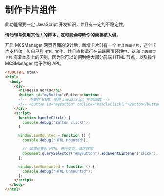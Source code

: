 # 制作卡片组件

<tip>
此功能需要一定 JavaScript 开发知识，并且有一定的不稳定性。

**请勿轻易使用其他人的脚本，这可能会导致你的面板被入侵。**
</tip>

开启 MCSManager 网页界面的设计后，新增卡片时有一个 `扩展页面卡片`，这个卡片支持你上传自己的 `HTML` 文件，并且直接运行在前端网页环境中，这和 `内嵌网页卡片` 有着本质上的区别，因为你可以访问到绝大部分前端 HTML 节点，以及操作 MCSManager 给予你的 API。

```html
<!DOCTYPE html>
<html>
  <body>
    <div>
      <h1>Hello World</h1>
      <button id="myButton">Button</button>
      <!-- 不要在 HTML 使用 JavaScript 中的函数 -->
      <!-- <button id="myButton" onClick="handleClick()">Button</button> -->
    </div>
    <script>
      function handleClick() {
        console.debug("Button click!");
      }

      window.$onMounted = function () {
        console.debug("HTML Mounted");

        // 如果你要对 HTML 进行交互，请这样写
        document.querySelector("#myButton").addEventListener("click");
      };

      window.$onUnmounted = function () {
        console.debug("HTML Unmounted");
      };
    </script>
  </body>
</html>
```
